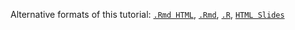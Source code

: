 Alternative formats of this tutorial:
[`.Rmd HTML`](https://htmlpreview.github.io/?https://github.com/tgirke/GEN242/blob/master/vignettes/10_Rworkflows/systemPipeR.html),
[`.Rmd`](https://raw.githubusercontent.com/tgirke/GEN242/master/vignettes/10_Rworkflows/systemPipeR.Rmd),
[`.R`](https://raw.githubusercontent.com/tgirke/GEN242/master/vignettes/10_Rworkflows/systemPipeR.Rmd),
[`HTML Slides`](http://girke.bioinformatics.ucr.edu/GEN242/mydoc/systemPipeRslides.html)
